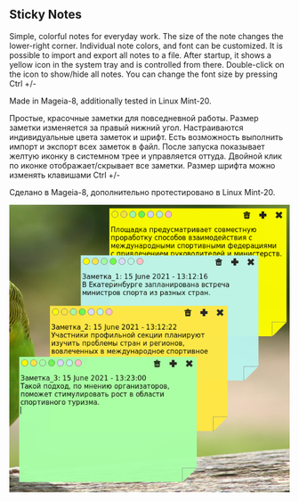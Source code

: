 Sticky Notes
--
Simple, colorful notes for everyday work. The size of the note changes the lower-right corner. Individual note colors, and font can be customized. It is possible to import and export all notes to a file. After startup, it shows a yellow icon in the system tray and is controlled from there. Double-click on the icon to show/hide all notes. You can change the font size by pressing Ctrl +/-

Made in Mageia-8, additionally tested in Linux Mint-20.

Простые, красочные заметки для повседневной работы. Размер заметки изменяется за правый нижний угол. Настраиваются индивидуальные цвета заметок и шрифт. Есть возможность выполнить импорт и экспорт всех заметок в файл. После запуска показывает желтую иконку в системном трее и управляется оттуда. Двойной клик по иконке отображает/скрывает все заметки. Размер шрифта можно изменять клавишами Ctrl +/-

Сделано в Mageia-8, дополнительно протестировано в Linux Mint-20.

![](https://github.com/AKotov-dev/StickyNotes/blob/main/ScreenShot.png)
